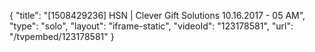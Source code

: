 {
    "title": "[1508429236] HSN | Clever Gift Solutions 10.16.2017 - 05 AM",
    "type": "solo",
    "layout": "iframe-static",
    "videoId": "123178581",
    "url": "\/tvpembed\/123178581"
}